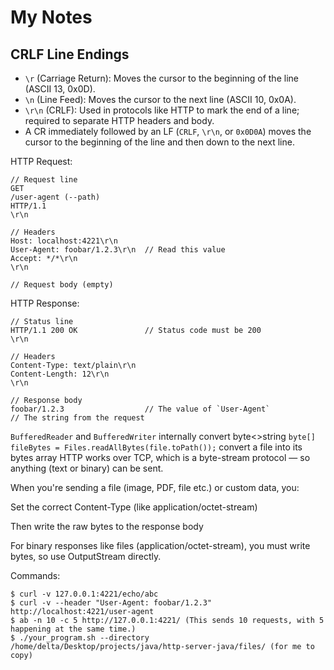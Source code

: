 

# My Notes

## CRLF Line Endings

- `\r` (Carriage Return): Moves the cursor to the beginning of the line (ASCII 13, 0x0D).
- `\n` (Line Feed): Moves the cursor to the next line (ASCII 10, 0x0A).
- `\r\n` (CRLF): Used in protocols like HTTP to mark the end of a line; required to separate HTTP headers and body.
- A CR immediately followed by an LF (`CRLF`, `\r\n`, or `0x0D0A`) moves the cursor to the beginning of the line and then down to the next line.


HTTP Request: 
```
// Request line
GET
/user-agent (--path)
HTTP/1.1
\r\n

// Headers
Host: localhost:4221\r\n
User-Agent: foobar/1.2.3\r\n  // Read this value
Accept: */*\r\n
\r\n

// Request body (empty)
```
HTTP Response: 
``` 
// Status line
HTTP/1.1 200 OK               // Status code must be 200
\r\n

// Headers
Content-Type: text/plain\r\n
Content-Length: 12\r\n
\r\n

// Response body
foobar/1.2.3                  // The value of `User-Agent`                        // The string from the request
```

```BufferedReader``` and ```BufferedWriter``` internally convert byte<>string
```byte[] fileBytes = Files.readAllBytes(file.toPath());``` convert a file into its bytes array 
HTTP works over TCP, which is a byte-stream protocol — so anything (text or binary) can be sent.

When you're sending a file (image, PDF, file etc.) or custom data, you:

Set the correct Content-Type (like application/octet-stream)

Then write the raw bytes to the response body

For binary responses like files (application/octet-stream), you must write bytes, so use OutputStream directly.

Commands:
```
$ curl -v 127.0.0.1:4221/echo/abc
$ curl -v --header "User-Agent: foobar/1.2.3" http://localhost:4221/user-agent
$ ab -n 10 -c 5 http://127.0.0.1:4221/ (This sends 10 requests, with 5 happening at the same time.)
$ ./your_program.sh --directory /home/delta/Desktop/projects/java/http-server-java/files/ (for me to copy)

```